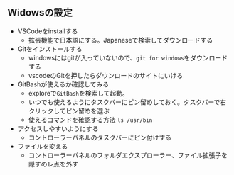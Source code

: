 ## Widowsの設定
- VSCodeをinstallする
  - 拡張機能で日本語にする。Japaneseで検索してダウンロードする
- Gitをインストールする
  - windowsにはgitが入っていないので、`git for windows`をダウンロードする
  - vscodeのGitを押したらダウンロードのサイトにいける
- GitBashが使えるか確認してみる
  - exploreで`GitBash`を検索して起動。
  - いつでも使えるようにタスクバーにピン留めしておく。タスクバーで右クリックしてピン留めを選ぶ
  - 使えるコマンドを確認する方法 `ls /usr/bin`
- アクセスしやすいようにする
  - コントローラーパネルのタスクバーにピン付けする
- ファイルを変える
  - コントローラーパネルのフォルダエクスプローラー、ファイル拡張子を隠すのレ点を外す
